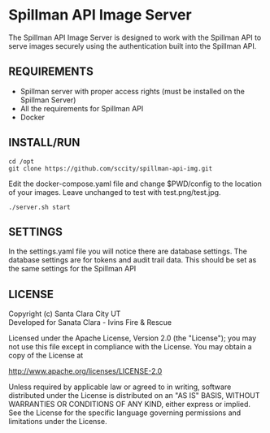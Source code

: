 # Spillman API Image Server 

The Spillman API Image Server is designed to work with the Spillman API to serve images securely using the authentication built into the Spillman API.

## REQUIREMENTS
*  Spillman server with proper access rights (must be installed on the Spillman Server)
*  All the requirements for Spillman API
*  Docker

## INSTALL/RUN
```
cd /opt
git clone https://github.com/sccity/spillman-api-img.git
```
Edit the docker-compose.yaml file and change $PWD/config to the location of your images. Leave unchanged to test with test.png/test.jpg.
```
./server.sh start
```

## SETTINGS
In the settings.yaml file you will notice there are database settings. The database settings are for tokens and audit trail data. This should be set as the same settings for the Spillman API

## LICENSE
Copyright (c) Santa Clara City UT\
Developed for Sanata Clara - Ivins Fire & Rescue

Licensed under the Apache License, Version 2.0 (the "License");
you may not use this file except in compliance with the License.
You may obtain a copy of the License at

<http://www.apache.org/licenses/LICENSE-2.0>

Unless required by applicable law or agreed to in writing, software
distributed under the License is distributed on an "AS IS" BASIS,
WITHOUT WARRANTIES OR CONDITIONS OF ANY KIND, either express or implied.
See the License for the specific language governing permissions and
limitations under the License.
